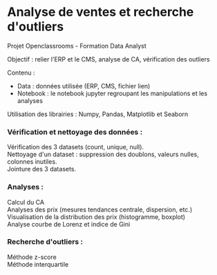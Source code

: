 # Analyse de ventes et recherche d'outliers
 
Projet Openclassrooms - Formation Data Analyst  


Objectif : relier l'ERP et le CMS, analyse de CA, vérification des outliers  

Contenu :
- Data : données utilisée (ERP, CMS, fichier lien)
- Notebook : le notebook jupyter regroupant les manipulations et les analyses

Utilisation des librairies : Numpy, Pandas, Matplotlib et Seaborn

### Vérification et nettoyage des données :  

Vérification des 3 datasets (count, unique, null).  
Nettoyage d'un dataset : suppression des doublons, valeurs nulles, colonnes inutiles.  
Jointure des 3 datasets.  

### Analyses :

Calcul du CA  
Analyses des prix (mesures tendances centrale, dispersion, etc.)  
Visualisation de la distribution des prix (histogramme, boxplot)  
Analyse courbe de Lorenz et indice de Gini  

### Recherche d'outliers :

Méthode z-score  
Méthode interquartile
